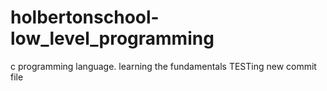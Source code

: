 # holbertonschool-low_level_programming
c programming language. learning the fundamentals
TESTing new commit file
